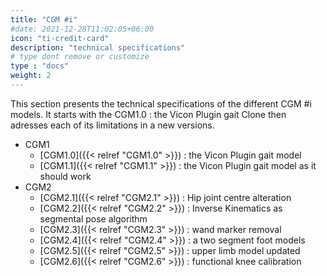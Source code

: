 ```yaml
---
title: "CGM #i"
#date: 2021-12-28T11:02:05+06:00
icon: "ti-credit-card"
description: "technical specifications"
# type dont remove or customize
type : "docs"
weight: 2
---
```


This section presents the technical specifications of the different CGM #i models.
It starts with the CGM1.0 : the Vicon Plugin gait Clone then adresses each of its limitations in a new versions.

- CGM1
  - [CGM1.0]({{< relref "CGM1.0" >}}) : the Vicon Plugin gait model
  - [CGM1.1]({{< relref "CGM1.1" >}}) : the Vicon Plugin gait model as it should work
- CGM2
  - [CGM2.1]({{< relref "CGM2.1" >}}) : Hip joint centre alteration
  - [CGM2.2]({{< relref "CGM2.2" >}}) : Inverse Kinematics as segmental pose algorithm
  - [CGM2.3]({{< relref "CGM2.3" >}}) : wand marker removal
  - [CGM2.4]({{< relref "CGM2.4" >}}) : a two segment foot models
  - [CGM2.5]({{< relref "CGM2.5" >}}) : upper limb model updated
  - [CGM2.6]({{< relref "CGM2.6" >}}) : functional knee calibration
